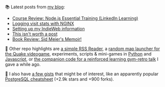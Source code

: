 
📚 Latest posts from <a href="https://blog.kartones.net/">my blog</a>:

<!--START_SECTION:blogposts-->
* [Course Review: Node.js Essential Training (LinkedIn Learning)](https:&#x2F;&#x2F;blog.kartones.net&#x2F;post&#x2F;course-review-nodejs-essential-training-linkedin-learning&#x2F;)
* [Logging visit stats with NGINX](https:&#x2F;&#x2F;blog.kartones.net&#x2F;post&#x2F;logging-visit-stats-with-nginx&#x2F;)
* [Setting up my IndieWeb information](https:&#x2F;&#x2F;blog.kartones.net&#x2F;post&#x2F;setting-up-my-indieweb-information&#x2F;)
* [This isn&#39;t worth a post](https:&#x2F;&#x2F;blog.kartones.net&#x2F;post&#x2F;this-isnt-worth-a-post&#x2F;)
* [Book Review: Sid Meier&#39;s Memoir!](https:&#x2F;&#x2F;blog.kartones.net&#x2F;post&#x2F;book-review-sid-meiers-memoir&#x2F;)
<!--END_SECTION:blogposts-->


📌 Other repo highlights are [a simple RSS Reader](https://github.com/Kartones/pbrr), a [random map launcher for the Quake videogame](https://github.com/Kartones/quaddicted-random-map), experiments, scripts & mini-games in [Python](https://github.com/Kartones/python) and [Javascript](https://github.com/Kartones/JSAssorted), or [the companion code for a reinforced learning gym-retro talk](https://github.com/Kartones/mindcamp-x-gym-retro) I gave a while ago.

📝 I also have [a few gists](https://gist.github.com/Kartones?direction=desc&sort=updated) that might be of interest, like an apparently popular [PostgreSQL cheatsheet](https://gist.github.com/Kartones/dd3ff5ec5ea238d4c546) (+2.9k stars and +900 forks).

